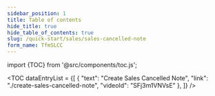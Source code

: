 ```yaml
---
sidebar_position: 1
title: Table of contents
hide_title: true
hide_table_of_contents: true
slug: /quick-start/sales/sales-cancelled-note
form_name: TfmSLCC
---
```


import {TOC} from '@src/components/toc.js';

<TOC
dataEntryList = {[
{
  "text": "Create Sales Cancelled Note",
  "link": "./create-sales-cancelled-note",
  "videoId": "SFj3m1VNVsE"
},
]}
/>
